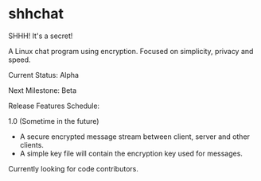 shhchat
=======

SHHH! It's a secret!

A Linux chat program using encryption. Focused on simplicity, privacy and speed.

Current Status: Alpha

Next Milestone: Beta



Release Features Schedule:

1.0 (Sometime in the future)

* A secure encrypted message stream between client, server and other clients.
* A simple key file will contain the encryption key used for messages.


Currently looking for code contributors.

